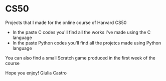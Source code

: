 # CS50
Projects that I made for the online course of Harvard CS50


- In the paste C codes you'll find all the works I've made using the C language
- In the paste Python codes you'll find all the projetcs made using Python language

You can also find a small Scratch game produced in the first week of the course

Hope you enjoy! Giulia Castro
